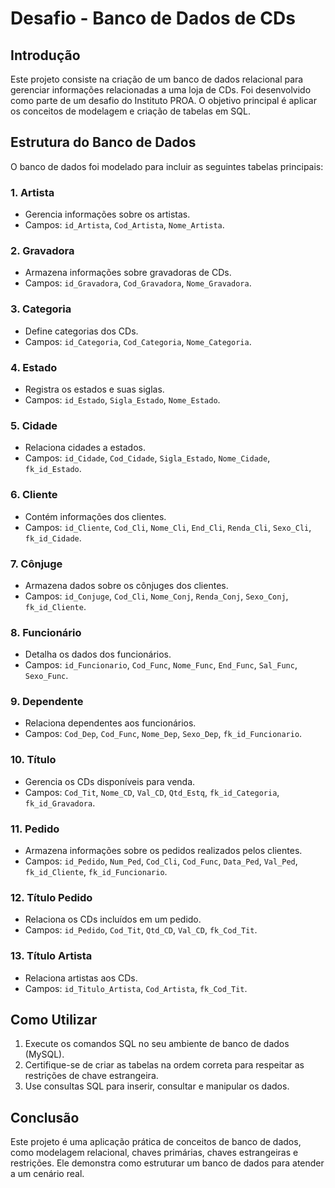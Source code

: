# Desafio - Banco de Dados de CDs

## Introdução
Este projeto consiste na criação de um banco de dados relacional para gerenciar informações relacionadas a uma loja de CDs. Foi desenvolvido como parte de um desafio do Instituto PROA. O objetivo principal é aplicar os conceitos de modelagem e criação de tabelas em SQL.

## Estrutura do Banco de Dados
O banco de dados foi modelado para incluir as seguintes tabelas principais:

### 1. **Artista**
- Gerencia informações sobre os artistas.
- Campos: `id_Artista`, `Cod_Artista`, `Nome_Artista`.

### 2. **Gravadora**
- Armazena informações sobre gravadoras de CDs.
- Campos: `id_Gravadora`, `Cod_Gravadora`, `Nome_Gravadora`.

### 3. **Categoria**
- Define categorias dos CDs.
- Campos: `id_Categoria`, `Cod_Categoria`, `Nome_Categoria`.

### 4. **Estado**
- Registra os estados e suas siglas.
- Campos: `id_Estado`, `Sigla_Estado`, `Nome_Estado`.

### 5. **Cidade**
- Relaciona cidades a estados.
- Campos: `id_Cidade`, `Cod_Cidade`, `Sigla_Estado`, `Nome_Cidade`, `fk_id_Estado`.

### 6. **Cliente**
- Contém informações dos clientes.
- Campos: `id_Cliente`, `Cod_Cli`, `Nome_Cli`, `End_Cli`, `Renda_Cli`, `Sexo_Cli`, `fk_id_Cidade`.

### 7. **Cônjuge**
- Armazena dados sobre os cônjuges dos clientes.
- Campos: `id_Conjuge`, `Cod_Cli`, `Nome_Conj`, `Renda_Conj`, `Sexo_Conj`, `fk_id_Cliente`.

### 8. **Funcionário**
- Detalha os dados dos funcionários.
- Campos: `id_Funcionario`, `Cod_Func`, `Nome_Func`, `End_Func`, `Sal_Func`, `Sexo_Func`.

### 9. **Dependente**
- Relaciona dependentes aos funcionários.
- Campos: `Cod_Dep`, `Cod_Func`, `Nome_Dep`, `Sexo_Dep`, `fk_id_Funcionario`.

### 10. **Título**
- Gerencia os CDs disponíveis para venda.
- Campos: `Cod_Tit`, `Nome_CD`, `Val_CD`, `Qtd_Estq`, `fk_id_Categoria`, `fk_id_Gravadora`.

### 11. **Pedido**
- Armazena informações sobre os pedidos realizados pelos clientes.
- Campos: `id_Pedido`, `Num_Ped`, `Cod_Cli`, `Cod_Func`, `Data_Ped`, `Val_Ped`, `fk_id_Cliente`, `fk_id_Funcionario`.

### 12. **Título Pedido**
- Relaciona os CDs incluídos em um pedido.
- Campos: `id_Pedido`, `Cod_Tit`, `Qtd_CD`, `Val_CD`, `fk_Cod_Tit`.

### 13. **Título Artista**
- Relaciona artistas aos CDs.
- Campos: `id_Titulo_Artista`, `Cod_Artista`, `fk_Cod_Tit`.

## Como Utilizar
1. Execute os comandos SQL no seu ambiente de banco de dados (MySQL).
2. Certifique-se de criar as tabelas na ordem correta para respeitar as restrições de chave estrangeira.
3. Use consultas SQL para inserir, consultar e manipular os dados.

## Conclusão
Este projeto é uma aplicação prática de conceitos de banco de dados, como modelagem relacional, chaves primárias, chaves estrangeiras e restrições. Ele demonstra como estruturar um banco de dados para atender a um cenário real.
